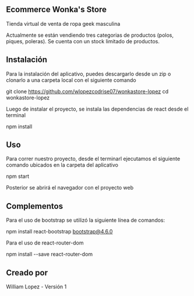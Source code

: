 ## Ecommerce Wonka's Store

Tienda virtual de venta de ropa geek masculina

Actualmente se están vendiendo tres categorias de productos (polos, piques, poleras). Se cuenta con un stock limitado de productos.


## Instalación

Para la instalación del aplicativo, puedes descargarlo desde un zip o clonarlo a una carpeta local con el siguiente comando

git clone https://github.com/wlopezcodrise07/wonkastore-lopez
cd wonkastore-lopez

Luego de instalar el proyecto, se instala las dependencias de react desde el terminal

npm install


## Uso
Para correr nuestro proyecto, desde el terminarl ejecutamos el siguiente comando ubicados en la carpeta del aplicativo

npm start

Posterior se abrirá el navegador con el proyecto web

## Complementos

Para el uso de bootstrap se utilizó la siguiente línea de comandos:

npm install react-bootstrap bootstrap@4.6.0

Para el uso de react-router-dom

npm install --save react-router-dom


## Creado por 
William Lopez - Versión 1

